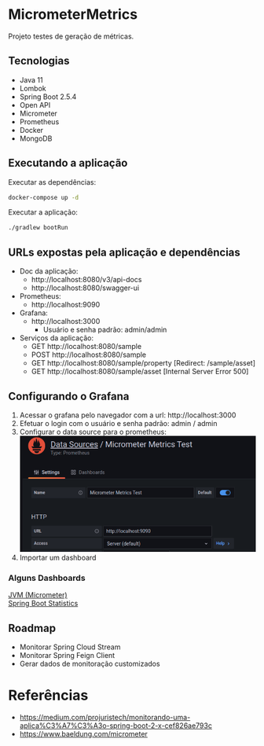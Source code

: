 # MicrometerMetrics
Projeto testes de geração de métricas.

## Tecnologias
- Java 11
- Lombok
- Spring Boot 2.5.4
- Open API
- Micrometer
- Prometheus
- Docker
- MongoDB

## Executando a aplicação
Executar as dependências:
``` bash
docker-compose up -d
```
Executar a aplicação:
``` bash
./gradlew bootRun
```

## URLs expostas pela aplicação e dependências
- Doc da aplicação:
  - http://localhost:8080/v3/api-docs
  - http://localhost:8080/swagger-ui
- Prometheus:
  - http://localhost:9090
- Grafana:
  - http://localhost:3000
    - Usuário e senha padrão: admin/admin
- Serviços da aplicação:
  - GET http://localhost:8080/sample
  - POST http://localhost:8080/sample
  - GET http://localhost:8080/sample/property [Redirect: /sample/asset]
  - GET http://localhost:8080/sample/asset [Internal Server Error 500]

## Configurando o Grafana
1) Acessar o grafana pelo navegador com a url: http://localhost:3000
2) Efetuar o login com o usuário e senha padrão: admin / admin
3) Configurar o data source para o prometheus:
![Data Source](./config/images/grafana_datasource.png)
4) Importar um dashboard 

### Alguns Dashboards
[JVM (Micrometer)](https://grafana.com/grafana/dashboards/4701)   
[Spring Boot Statistics](https://grafana.com/grafana/dashboards/6756)

## Roadmap
- Monitorar Spring Cloud Stream
- Monitorar Spring Feign Client
- Gerar dados de monitoração customizados

# Referências
- https://medium.com/projuristech/monitorando-uma-aplica%C3%A7%C3%A3o-spring-boot-2-x-cef826ae793c
- https://www.baeldung.com/micrometer
